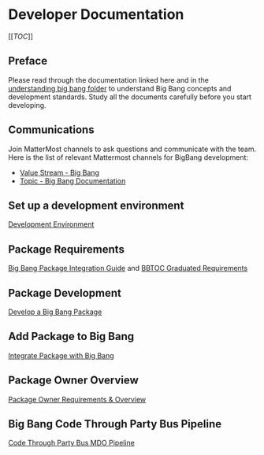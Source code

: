 # Developer Documentation

[[_TOC_]]

## Preface

Please read through the documentation linked here and in the [understanding big bang folder](https://repo1.dso.mil/big-bang/bigbang/-/tree/master/docs/understanding_bigbang) to understand Big Bang concepts and development standards. Study all the documents carefully before you start developing. 

## Communications

Join MatterMost channels to ask questions and communicate with the team. Here is the list of relevant Mattermost channels for BigBang development:

* [Value Stream - Big Bang](https://chat.il2.dso.mil/platform-one/channels/team---big-bang)
* [Topic - Big Bang Documentation](https://chat.il2.dso.mil/platform-one/channels/topic-big-bang-documentation)

## Set up a development environment

[Development Environment](./development-environment.md)

## Package Requirements

[Big Bang Package Integration Guide](./package-integration/README.md) and [BBTOC Graduated Requirements](https://repo1.dso.mil/platform-one/bbtoc/-/tree/master/process#graduated-project-requirements)

## Package Development

[Develop a Big Bang Package](./develop-package.md)

## Add Package to Big Bang

[Integrate Package with Big Bang](./package-integration/README.md)

## Package Owner Overview

[Package Owner Requirements & Overview](./package-integration/ownership.md)

## Big Bang Code Through Party Bus Pipeline

[Code Through Party Bus MDO Pipeline](./mdo-partybus-pipelines.md)
